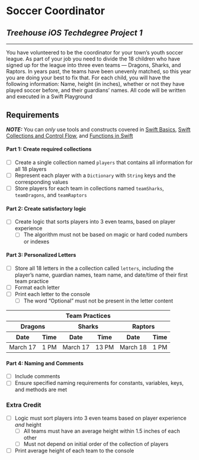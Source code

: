 # Soccer Coordinator
## *Treehouse iOS Techdegree Project 1*
---

You have volunteered to be the coordinator for your town’s youth soccer league. As part of your job you need to divide the 18 children who have signed up for the league into three even teams — Dragons, Sharks, and Raptors. In years past, the teams have been unevenly matched, so this year you are doing your best to fix that. For each child, you will have the following information: Name, height (in inches), whether or not they have played soccer before, and their guardians’ names. All code will be written and executed in a Swift Playground

## Requirements

***NOTE:*** You can *only* use tools and constructs covered in [Swift Basics](https://teamtreehouse.com/library/swift-basics-2), [Swift Collections and Control Flow](https://teamtreehouse.com/library/swift-collections-and-control-flow), and [Functions in Swift](https://teamtreehouse.com/library/functions-in-swift)

#### Part 1: Create required collections
- [ ] Create a single collection named `players` that contains all information for all 18 players
- [ ] Represent each player with a `Dictionary` with `String` keys and the corresponding values
- [ ] Store players for each team in collections named `teamSharks`, `teamDragons`, and `teamRaptors`

#### Part 2: Create satisfactory logic
- [ ] Create logic that sorts players into 3 even teams, based on player experience
    - [ ] The algorithm must not be based on magic or hard coded numbers or indexes

#### Part 3: Personalized Letters
- [ ] Store all 18 letters in the a collection called `letters`, including the player’s name, guardian names, team name, and date/time of their first team practice
- [ ] Format each letter
- [ ] Print each letter to the console
    - [ ] The word “Optional” must not be present in the letter content

<table id="practice-times">
    <thead>
        <tr>
            <th colspan="6">Team Practices</th>
        </tr>
        <tr>
            <th colspan="2">Dragons</th>
            <th colspan="2">Sharks</th>
            <th colspan="2">Raptors</th>
        </tr>
        <tr>
            <th>Date</th>
            <th>Time</th>
            <th>Date</th>
            <th>Time</th>
            <th>Date</th>
            <th>Time</th>
    </thead>
    <tbody>
        <tr>
            <td>March 17</td>
            <td>1 PM</td>
            <td>March 17</td>
            <td>13 PM</td>
            <td>March 18</td>
            <td>1 PM</td>
        </tr>
    </tbody>
</table>

#### Part 4: Naming and Comments
- [ ] Include comments
- [ ] Ensure specified naming requirements for constants, variables, keys, and methods are met

### Extra Credit

- [ ] Logic must sort players into 3 even teams based on player experience *and* height
    - [ ] All teams must have an average height within 1.5 inches of each other
    - [ ] Must not depend on initial order of the collection of players
- [ ] Print average height of each team to the console